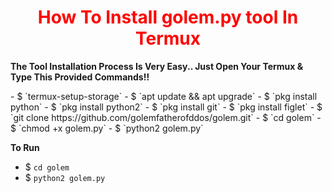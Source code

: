 

<h1 style="color:red" align="center"> How To Install golem.py tool In Termux</h1>

<p><b>The Tool Installation Process Is Very Easy.. Just Open Your Termux & Type This Provided Commands!!</b></p>
- $ `termux-setup-storage`
- $ `apt update && apt upgrade`
- $ `pkg install python`
- $ `pkg install python2`
- $ `pkg install git`
- $ `pkg install figlet`
- $ `git clone https://github.com/golemfatherofddos/golem.git`
- $ `cd golem`
- $ `chmod +x golem.py`
- $ `python2 golem.py`

<p><b>To Run</b></p>

- $ `cd golem`
- $ `python2 golem.py`

